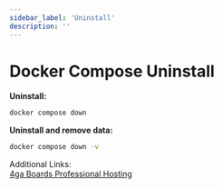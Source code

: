 ```yaml
---
sidebar_label: 'Uninstall'
description: ''
---
```


# Docker Compose Uninstall

**Uninstall:**
```bash
docker compose down
```

**Uninstall and remove data:**
```bash
docker compose down -v
```

Additional Links:\
[4ga Boards Professional Hosting](./4gaboards)

